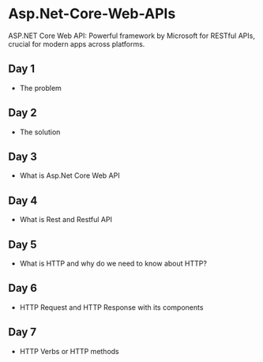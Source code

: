# Asp.Net-Core-Web-APIs

ASP.NET Core Web API: Powerful framework by Microsoft for RESTful APIs, crucial for modern apps across platforms.

## Day 1

- The problem

## Day 2

- The solution

## Day 3

- What is Asp.Net Core Web API

## Day 4

- What is Rest and Restful API

## Day 5

- What is HTTP and why do we need to know about HTTP?

## Day 6

- HTTP Request and HTTP Response with its components

## Day 7

- HTTP Verbs or HTTP methods
